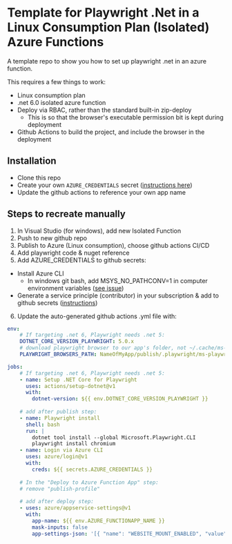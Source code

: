 # Template for Playwright .Net in a Linux Consumption Plan (Isolated) Azure Functions

A template repo to show you how to set up playwright .net in an azure function.

This requires a few things to work:

* Linux consumption plan
* .net 6.0 isolated azure function
* Deploy via RBAC, rather than the standard built-in zip-deploy
  * This is so that the browser's executable permission bit is kept during deployment
* Github Actions to build the project, and include the browser in the deployment

## Installation

* Clone this repo
* Create your own `AZURE_CREDENTIALS` secret ([instructions here](https://github.com/marketplace/actions/azure-app-service-settings#configure-github-secrets-with-azure-credentials-app-settings-and-connection-strings))
* Update the github actions to reference your own app name

## Steps to recreate manually

1. In Visual Studio (for windows), add new Isolated Function
2. Push to new github repo
3. Publish to Azure (Linux consumption), choose github actions CI/CD
4. Add playwright code & nuget reference
5. Add AZURE_CREDENTIALS to github secrets:
* Install Azure CLI
  * In windows git bash, add MSYS_NO_PATHCONV=1 in computer environment variables ([see issue](https://github.com/Azure/azure-cli/issues/16317))
* Generate a service principle (contributor) in your subscription & add to github secrets ([instructions](https://github.com/marketplace/actions/azure-app-service-settings#configure-github-secrets-with-azure-credentials-app-settings-and-connection-strings))
6. Update the auto-generated github actions .yml file with:

```yaml
env:
    # If targeting .net 6, Playwright needs .net 5:
    DOTNET_CORE_VERSION_PLAYWRIGHT: 5.0.x
    # download playwright browser to our app's folder, not ~/.cache/ms-playwright
    PLAYWRIGHT_BROWSERS_PATH: NameOfMyApp/publish/.playwright/ms-playwright

jobs:
    # If targeting .net 6, Playwright needs .net 5:
    - name: Setup .NET Core for Playwright
      uses: actions/setup-dotnet@v1
      with:
        dotnet-version: ${{ env.DOTNET_CORE_VERSION_PLAYWRIGHT }}
    
    # add after publish step:
    - name: Playwright install
      shell: bash
      run: |
        dotnet tool install --global Microsoft.Playwright.CLI
        playwright install chromium
    - name: Login via Azure CLI
      uses: azure/login@v1
      with:
        creds: ${{ secrets.AZURE_CREDENTIALS }}
    
    # In the "Deploy to Azure Function App" step:
    # remove "publish-profile"
    
    # add after deploy step:
    - uses: azure/appservice-settings@v1
      with:
        app-name: ${{ env.AZURE_FUNCTIONAPP_NAME }}
        mask-inputs: false
        app-settings-json: '[{ "name": "WEBSITE_MOUNT_ENABLED", "value": 1, "slotSetting": false }, { "name": "FUNCTIONS_WORKER_RUNTIME", "value": "dotnet-isolated", "slotSetting": false }, { "name": "PLAYWRIGHT_BROWSERS_PATH", "value": "/home/site/wwwroot/.playwright/ms-playwright", "slotSetting": false }]'
```